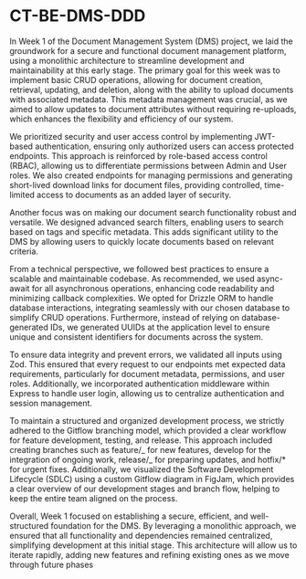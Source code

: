 # CT-BE-DMS-DDD

In Week 1 of the Document Management System (DMS) project, we laid the groundwork for a secure and functional document management platform, using a monolithic architecture to streamline development and maintainability at this early stage. The primary goal for this week was to implement basic CRUD operations, allowing for document creation, retrieval, updating, and deletion, along with the ability to upload documents with associated metadata. This metadata management was crucial, as we aimed to allow updates to document attributes without requiring re-uploads, which enhances the flexibility and efficiency of our system.

We prioritized security and user access control by implementing JWT-based authentication, ensuring only authorized users can access protected endpoints. This approach is reinforced by role-based access control (RBAC), allowing us to differentiate permissions between Admin and User roles. We also created endpoints for managing permissions and generating short-lived download links for document files, providing controlled, time-limited access to documents as an added layer of security.

Another focus was on making our document search functionality robust and versatile. We designed advanced search filters, enabling users to search based on tags and specific metadata. This adds significant utility to the DMS by allowing users to quickly locate documents based on relevant criteria.

From a technical perspective, we followed best practices to ensure a scalable and maintainable codebase. As recommended, we used async-await for all asynchronous operations, enhancing code readability and minimizing callback complexities. We opted for Drizzle ORM to handle database interactions, integrating seamlessly with our chosen database to simplify CRUD operations. Furthermore, instead of relying on database-generated IDs, we generated UUIDs at the application level to ensure unique and consistent identifiers for documents across the system.

To ensure data integrity and prevent errors, we validated all inputs using Zod. This ensured that every request to our endpoints met expected data requirements, particularly for document metadata, permissions, and user roles. Additionally, we incorporated authentication middleware within Express to handle user login, allowing us to centralize authentication and session management.

To maintain a structured and organized development process, we strictly adhered to the Gitflow branching model, which provided a clear workflow for feature development, testing, and release. This approach included creating branches such as feature/_ for new features, develop for the integration of ongoing work, release/_ for preparing updates, and hotfix/\* for urgent fixes. Additionally, we visualized the Software Development Lifecycle (SDLC) using a custom Gitflow diagram in FigJam, which provides a clear overview of our development stages and branch flow, helping to keep the entire team aligned on the process.

Overall, Week 1 focused on establishing a secure, efficient, and well-structured foundation for the DMS. By leveraging a monolithic approach, we ensured that all functionality and dependencies remained centralized, simplifying development at this initial stage. This architecture will allow us to iterate rapidly, adding new features and refining existing ones as we move through future phases
